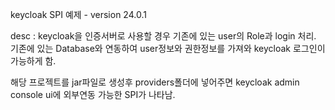 keycloak SPI 예제 - version 24.0.1

desc : keycloak을 인증서버로 사용할 경우 기존에 있는 user의 Role과 login 처리.
  기존에 있는 Database와 연동하여 user정보와 권한정보를 가져와 keycloak 로그인이 가능하게 함.
  
  해당 프로젝트를 jar파일로 생성후 providers폴더에 넣어주면 keycloak admin console ui에 외부연동 가능한  SPI가 나타남.
